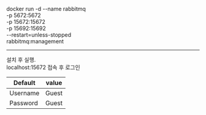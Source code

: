 docker run -d --name rabbitmq   
-p 5672:5672   
-p 15672:15672   
-p 15692:15692   
--restart=unless-stopped   
rabbitmq:management

---

설치 후 실행.  
localhost:15672 접속 후 로그인  

| Default  | value |
|----------|-------|
| Username | Guest |
| Password | Guest |

